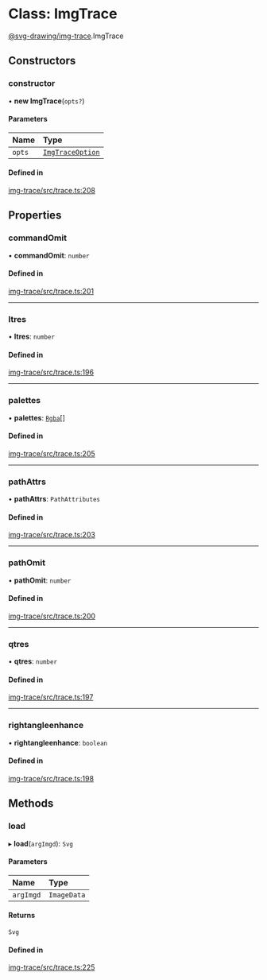 # Class: ImgTrace

[@svg-drawing/img-trace](../../modules/svg_drawing_img_trace.md).ImgTrace

## Constructors

### constructor

• **new ImgTrace**(`opts?`)

#### Parameters

| Name | Type |
| :------ | :------ |
| `opts` | [`ImgTraceOption`](../../interfaces/svg_drawing_img_trace/ImgTraceOption.md) |

#### Defined in

[img-trace/src/trace.ts:208](https://github.com/kmkzt/svg-drawing/blob/6e54c2f/packages/img-trace/src/trace.ts#L208)

## Properties

### commandOmit

• **commandOmit**: `number`

#### Defined in

[img-trace/src/trace.ts:201](https://github.com/kmkzt/svg-drawing/blob/6e54c2f/packages/img-trace/src/trace.ts#L201)

___

### ltres

• **ltres**: `number`

#### Defined in

[img-trace/src/trace.ts:196](https://github.com/kmkzt/svg-drawing/blob/6e54c2f/packages/img-trace/src/trace.ts#L196)

___

### palettes

• **palettes**: [`Rgba`](../../interfaces/svg_drawing_img_trace/Rgba.md)[]

#### Defined in

[img-trace/src/trace.ts:205](https://github.com/kmkzt/svg-drawing/blob/6e54c2f/packages/img-trace/src/trace.ts#L205)

___

### pathAttrs

• **pathAttrs**: `PathAttributes`

#### Defined in

[img-trace/src/trace.ts:203](https://github.com/kmkzt/svg-drawing/blob/6e54c2f/packages/img-trace/src/trace.ts#L203)

___

### pathOmit

• **pathOmit**: `number`

#### Defined in

[img-trace/src/trace.ts:200](https://github.com/kmkzt/svg-drawing/blob/6e54c2f/packages/img-trace/src/trace.ts#L200)

___

### qtres

• **qtres**: `number`

#### Defined in

[img-trace/src/trace.ts:197](https://github.com/kmkzt/svg-drawing/blob/6e54c2f/packages/img-trace/src/trace.ts#L197)

___

### rightangleenhance

• **rightangleenhance**: `boolean`

#### Defined in

[img-trace/src/trace.ts:198](https://github.com/kmkzt/svg-drawing/blob/6e54c2f/packages/img-trace/src/trace.ts#L198)

## Methods

### load

▸ **load**(`argImgd`): `Svg`

#### Parameters

| Name | Type |
| :------ | :------ |
| `argImgd` | `ImageData` |

#### Returns

`Svg`

#### Defined in

[img-trace/src/trace.ts:225](https://github.com/kmkzt/svg-drawing/blob/6e54c2f/packages/img-trace/src/trace.ts#L225)

